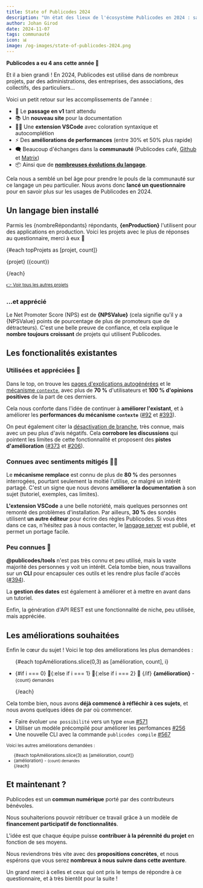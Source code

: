 ```yaml
---
title: State of Publicodes 2024
description: "Un état des lieux de l'écosystème Publicodes en 2024 : satisfaction, fonctionnalités, améliorations souhaitées..."
author: Johan Girod
date: 2024-11-07
tags: communauté
icon: 📊
image: /og-images/state-of-publicodes-2024.png
---
```


<script>
    import Tag from '$lib/ui/tag.svelte';
    import Callour from '$lib/ui/callout.svelte';
   
    const { data } = $props();
    const { topProjets, topAméliorations, nombreRépondants, enProduction, NPSValue } = data;
</script>

**Publicodes a eu 4 ans cette année 🎂**

Et il a bien grandi ! En 2024, Publicodes est utilisé dans de nombreux projets, par des administrations, des entreprises, des associations, des collectifs, des particuliers...

Voici un petit retour sur les accomplissements de l'année :

- 🚀 Le **passage en v1** tant attendu
- 📚 Un **nouveau site** pour la documentation
- 🧑‍💻 Une **extension VSCode** avec coloration syntaxique et autocomplétion
- ⚡ Des **améliorations de performances** (entre 30% et 50% plus rapide)
- 🗨️ Beaucoup d'échanges dans la **communauté** (Publicodes café, [Github](https://github.com/publicodes/publicodes/discussions) et [Matrix](https://matrix.to/#/#publicodes:matrix.org))
- 📦 Ainsi que de [**nombreuses évolutions du langage**](https://github.com/publicodes/publicodes/blob/master/CHANGELOG.md).

Cela nous a semblé un bel âge pour prendre le pouls de la communauté sur ce langage un peu particulier. Nous avons donc **lancé un questionnaire** pour en savoir plus sur les usages de Publicodes en 2024.

## Un langage bien installé

Parmis les {nombreRépondants} répondants, **{enProduction}** l'utilisent pour des applications en production. Voici les projets avec le plus de réponses au questionnaire, merci à eux 💜

<span class="inline-flex gap-2">
{#each topProjets as [projet, count]}

<Tag>{projet} ({count})</Tag>

{/each}

</span>

<small>

[👉 Voir tous les autres projets](/realisations)

</small>

### ...et apprécié

Le Net Promoter Score (NPS) est de **{NPSValue}** (cela signifie qu'il y a {NPSValue} points de pourcentage de plus de promoteurs que de détracteurs). C'est une belle preuve de confiance, et cela explique le **nombre toujours croissant** de projets qui utilisent Publicodes.

## Les fonctionalités existantes

### Utilisées et appréciées 🌟

Dans le top, on trouve les [pages d'explications autogénérées](https://publi.codes/) et le [mécanisme `contexte`](https://publi.codes/), avec plus de **70 %** d'utilisateurs et **100 % d'opinions positives** de la part de ces derniers.

Cela nous conforte dans l'idée de continuer à **améliorer l'existant**, et à améliorer les **performances du mécanisme `contexte`** ([#92](https://github.com/publicodes/publicodes/discussions/92) et [#393](https://github.com/publicodes/publicodes/discussions/393)).

On peut également citer la [désactivation de branche](), très connue, mais avec un peu plus d'avis négatifs. Cela **corrobore les discussions** qui pointent les limites de cette fonctionnalité et proposent des **pistes d'amélioration** ([#373](https://github.com/publicodes/publicodes/discussions/373) et [#206](https://github.com/publicodes/publicodes/issues/206)).

### Connues avec sentiments mitigés 🤷‍♀️

Le **mécanisme remplace** est connu de plus de **80 %** des personnes interrogées, pourtant seulement la moitié l'utilise, ce malgré un intérêt partagé. C'est un signe que nous devons **améliorer la documentation** à son sujet (tutoriel, exemples, cas limites).

**L'extension VSCode** a une belle notoriété, mais quelques personnes ont remonté des problèmes d'installation. Par ailleurs, **30 %** des sondés utilisent **un autre éditeur** pour écrire des règles Publicodes. Si vous êtes dans ce cas, n'hésitez pas à nous contacter, le [langage server](https://github.com/publicodes/language-server) est publié, et permet un portage facile.

### Peu connues 🔎

**@publicodes/tools** n'est pas très connu et peu utilisé, mais la vaste majorité des personnes y voit un intérêt. Cela tombe bien, nous travaillons sur un **CLI** pour encapsuler ces outils et les rendre plus facile d'accès ([#394](https://github.com/publicodes/tools/pull/50)).

La **gestion des dates** est également à améliorer et à mettre en avant dans un tutoriel.

Enfin, la génération d'API REST est une fonctionnalité de niche, peu utilisée, mais appréciée.

## Les améliorations souhaitées

Enfin le cœur du sujet ! Voici le top des améliorations les plus demandées :

<ul>

{#each topAméliorations.slice(0,3) as [amélioration, count], i}

<li>{#if i === 0} 🏅{:else if i === 1} 🥈{:else if i === 2} 🥉 {/if} <strong>{amélioration}</strong> - <small>{count} demandes </small></li>

{/each}

</ul>

Cela tombe bien, nous avons **déjà commencé à réfléchir à ces sujets**, et nous avons quelques idées de par où commencer.

<Callout type="caution" title="Coming soon ...">

- Faire évoluer `une possibilité` vers un type `enum` [#571](https://github.com/publicodes/publicodes/discussions/571)
- Utiliser un modèle précompilé pour améliorer les perfomances [#256](https://github.com/publicodes/publicodes/discussions/256)
- Une nouvelle CLI avec la commande `publicodes compile` [#567](https://github.com/publicodes/publicodes/discussions/567)

</Callout>
<small>
Voici les autres améliorations demandées :

<ul>
{#each topAméliorations.slice(3) as [amélioration, count]}
<li>{amélioration} - <small>{count} demandes </small></li>
{/each}
</ul>
</small>

## Et maintenant ?

Publicodes est un **commun numérique** porté par des contributeurs bénévoles.

Nous souhaiterions pouvoir rétribuer ce travail grâce à un modèle de **financement participatif de fonctionnalités**.

L'idée est que chaque équipe puisse **contribuer à la pérennité du projet** en fonction de ses moyens.

Nous reviendrons très vite avec des **propositions concrètes**, et nous espérons que vous serez **nombreux à nous suivre dans cette aventure**.

Un grand merci à celles et ceux qui ont pris le temps de répondre à ce questionnaire, et à très bientôt pour la suite !

